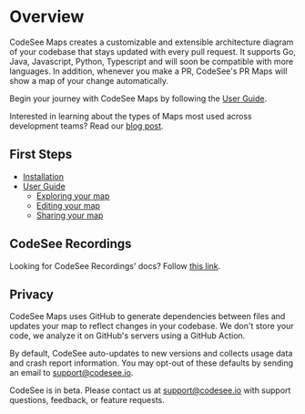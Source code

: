 # Overview

CodeSee Maps creates a customizable and extensible architecture diagram of your codebase that stays updated with every pull request. It supports Go, Java, Javascript, Python, Typescript and will soon be compatible with more languages. In addition, whenever you make a PR, CodeSee's PR Maps will show a map of your change automatically.


Begin your journey with CodeSee Maps by following the [User Guide](./installation/).

Interested in learning about the types of Maps most used across development teams? Read our [blog post](https://learn.codesee.io/types-of-codesee-maps-for-teams/).

<!-- CodeSee Maps in Action
[slider to highlight 3-4 features] -->

## First Steps

* [Installation](./installation/) 
* [User Guide](./guide/)
    * [Exploring your map](./guide/#exploring-your-map)
    * [Editing your map](./guide/#editing-your-map)
    * [Sharing your map](./guide/#sharing-your-map)
<!-- TODO: Make different -->
<!-- * Accessibility
* Keyboard Shortcut Reference Sheet -->
<!-- * Community Maps -->

## CodeSee Recordings

Looking for CodeSee Recordings' docs? Follow [this link](https://docs.codesee.io/projects/recordings/en/latest/).


## Privacy 

CodeSee Maps uses GitHub to generate dependencies between files and updates your map to reflect changes in your codebase. We don't store your code, we analyze it on GitHub's servers using a GitHub Action.

By default, CodeSee auto-updates to new versions and collects usage data and crash report information. You may opt-out of these defaults by sending an email to [support@codesee.io](mailto:support@codesee.io).

CodeSee is in beta. Please contact us at [support@codesee.io](mailto:support@codesee.io) with support questions, feedback, or feature requests.

